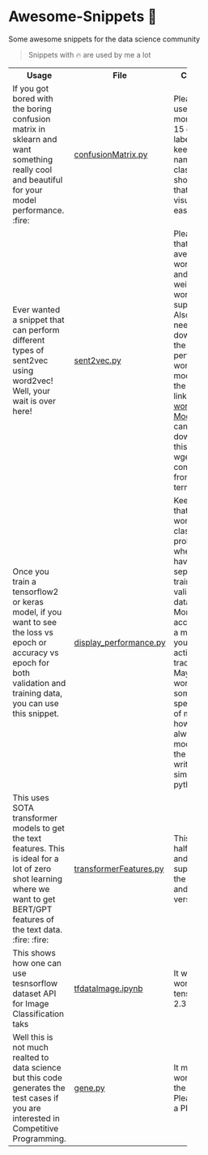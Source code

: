 # Awesome-Snippets :heartbeat:
Some awesome snippets for the data science community

> Snippets with :fire: are used by me a lot

<table style="width:70%">
  <tr>
    <th>Usage</th>  
    <th>File</th>
    <th>Cautions</th> 
  </tr>
  
  <tr>
    <td>If you got bored with the boring confusion matrix in sklearn and want something really cool and beautiful for your model performance. :fire: </td>
  <td> <a href="https://raw.githubusercontent.com/MayukhSobo/Awesome-Snippets/main/confusionMatrix.py">confusionMatrix.py</a></td>
    <td>Please don't use it for more than 15 class labels and keep the name of the class labels shorter so that it can be visuialised easily</td>
  </tr>
  

  <tr>
  <td>Ever wanted a snippet that can perform different types of sent2vec using word2vec! Well, your wait is over here! </td>
  
  <td> <a href="https://raw.githubusercontent.com/MayukhSobo/Awesome-Snippets/main/sent2vec.py">sent2vec.py</a></td>
  
  <td>Please note that only average word2vec and tfidf weighted word2vec is supported. Also, you need to download the pertrainined word2vec model. Use the following link <a href="https://s3.amazonaws.com/dl4j-distribution/GoogleNews-vectors-negative300.bin.gz"> word2vec Model</a>. You can download this using wget command from terminal</td>
  </tr>

  <tr>
  <td> Once you train a tensorflow2 or keras model, if you want to see the loss vs epoch or accuracy vs epoch for both validation and training data, you can use this snippet.</td>
  
  <td> <a href="https://raw.githubusercontent.com/MayukhSobo/Awesome-Snippets/main/display_performance.py">display_performance.py</a></td>
  
  <td>Keep in mind that this only works for classification problems where you have separate training and validation data. Moreover accuracy is a metric that you are actively tracking. May not work for some special kind of metric however can always be modified as the code is written in simple python.</td>
  </tr>

  <tr>
  <td> This uses SOTA transformer models to get the text features. This is ideal for a lot of zero shot learning where we want to get BERT/GPT features of the text data. :fire: :fire: </td>
  
  <td> <a href="https://raw.githubusercontent.com/MayukhSobo/Awesome-Snippets/main/transformerFeatures.py">transformerFeatures.py</a></td>
  
  <td> This is still half baked and may not support all the libraries and their versions.</td>
  </tr>

  <tr>
  <td> This shows how one can use tesnsorflow dataset API for Image Classification taks</td>
  
  <td> <a href="https://github.com/MayukhSobo/Awesome-Snippets/blob/main/tfdataImage.ipynb"> tfdataImage.ipynb </a></td>
  
  <td>It would only work with tensorflow 2.3 or above </td>
  </tr>
  
  <tr>
  <td>  Well this is not much realted to data science but this code generates the test cases if you are interested in Competitive Programming. </td>
  
  <td> <a href="https://raw.githubusercontent.com/MayukhSobo/Awesome-Snippets/main/gene.py"> gene.py </a></td>
  
  <td>It may not work for all the types. Please raise a PR </td>
  </tr>

</table>
